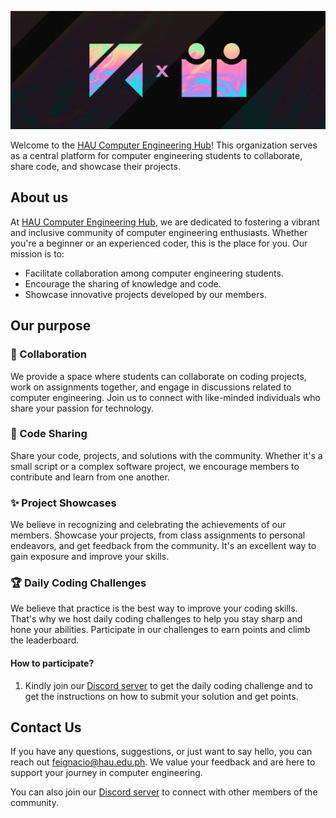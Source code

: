 ![kooest_scholar_v1](<assets/img/kooest_scholar_v1.png>)

Welcome to the [HAU Computer Engineering Hub](https://github.com/haucomputerengineeringhub)! This organization serves as a central platform for computer engineering students to collaborate, share code, and showcase their projects.

## About us

At [HAU Computer Engineering Hub](https://github.com/haucomputerengineeringhub), we are dedicated to fostering a vibrant and inclusive community of computer engineering enthusiasts. Whether you're a beginner or an experienced coder, this is the place for you. Our mission is to:

- Facilitate collaboration among computer engineering students.
- Encourage the sharing of knowledge and code.
- Showcase innovative projects developed by our members.

## Our purpose

### 💪 Collaboration

We provide a space where students can collaborate on coding projects, work on assignments together, and engage in discussions related to computer engineering. Join us to connect with like-minded individuals who share your passion for technology.

### 🧩 Code Sharing

Share your code, projects, and solutions with the community. Whether it's a small script or a complex software project, we encourage members to contribute and learn from one another.

### ✨ Project Showcases

We believe in recognizing and celebrating the achievements of our members. Showcase your projects, from class assignments to personal endeavors, and get feedback from the community. It's an excellent way to gain exposure and improve your skills.

### 🏆 Daily Coding Challenges

We believe that practice is the best way to improve your coding skills. That's why we host daily coding challenges to help you stay sharp and hone your abilities. Participate in our challenges to earn points and climb the leaderboard.

#### How to participate?

1. Kindly join our [Discord server](https://discord.gg/3Qq8qQJ) to get the daily coding challenge and to get the instructions on how to submit your solution and get points.

## Contact Us

If you have any questions, suggestions, or just want to say hello, you can reach out [feignacio@hau.edu.ph](mailto:feignacio@hau.edu.ph). We value your feedback and are here to support your journey in computer engineering.

You can also join our [Discord server](https://discord.gg/3Qq8qQJ) to connect with other members of the community.
